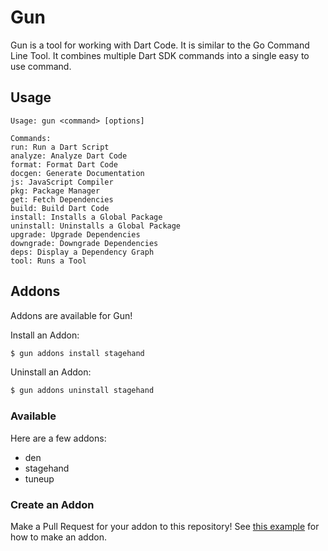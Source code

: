 # Gun

Gun is a tool for working with Dart Code.
It is similar to the Go Command Line Tool.
It combines multiple Dart SDK commands into a single easy to use command.

## Usage

```
Usage: gun <command> [options]

Commands:
run: Run a Dart Script
analyze: Analyze Dart Code
format: Format Dart Code
docgen: Generate Documentation
js: JavaScript Compiler
pkg: Package Manager
get: Fetch Dependencies
build: Build Dart Code
install: Installs a Global Package
uninstall: Uninstalls a Global Package
upgrade: Upgrade Dependencies
downgrade: Downgrade Dependencies
deps: Display a Dependency Graph
tool: Runs a Tool
```

## Addons

Addons are available for Gun!

Install an Addon:
```bash
$ gun addons install stagehand
```

Uninstall an Addon:
```bash
$ gun addons uninstall stagehand
```

### Available

Here are a few addons:

- den
- stagehand
- tuneup

### Create an Addon

Make a Pull Request for your addon to this repository! See [this example](https://github.com/DirectMyFile/gun/blob/master/addons/stagehand.json) for how to make an addon.
